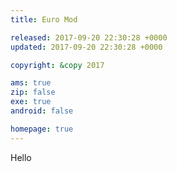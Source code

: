 ```yaml
---
title: Euro Mod

released: 2017-09-20 22:30:28 +0000
updated: 2017-09-20 22:30:28 +0000

copyright: &copy 2017

ams: true
zip: false
exe: true
android: false

homepage: true
---
```

Hello
